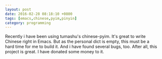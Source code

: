```yaml
---
layout: post
date: 2016-02-28 08:18:10 +0800
tags: [emacs,chinese,pyim,pinyin]
category: programming
---
```


Recently i have been using tumashu's chinese-pyim. It's great to write Chinese right in Emacs. But as the personal dict is empty, this must be a hard time for me to build it. And i have found several bugs, too. After all, this project is great. I have donated some money to it.